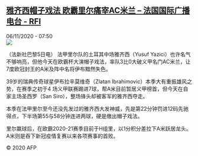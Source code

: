 <!--1604649234000-->
[雅齐西帽子戏法 欧霸里尔痛宰AC米兰 – 法国国际广播电台 - RFI](http://www.rfi.fr//cn/contenu/20201106-%E9%9B%85%E9%BD%90%E8%A5%BF%E5%B8%BD%E5%AD%90%E6%88%8F%E6%B3%95-%E6%AC%A7%E9%9C%B8%E9%87%8C%E5%B0%94%E7%97%9B%E5%AE%B0ac%E7%B1%B3%E5%85%B0)
------

<div>06/11/2020 - 07:50</div><img src="https://s.rfi.fr/media/display/ef689d00-1ffd-11eb-87a6-005056bff430/w:310/p:16x9/spo0001b.201106145001.jpg"><div class="t-content__body u-clearfix"><p>（法新社巴黎5日电）    法甲里尔队的土耳其中场雅齐西（Yusuf Yazici）也许名气不够响亮，但他今天在欧霸杯大演帽子戏法，率队3比0大破义甲名门AC米兰，让7度欧冠封王的A米及阵中名将伊布黯然失色。</p><p>    39岁的瑞典传奇球星伊布拉辛莫维奇（Zlatan Ibrahimovic）本季大有重振雄风之势，在赛季之初于4 场义甲联赛踢进7球，帮A米目前暂居义甲榜首，但今天在自家主场圣西罗（San Siro），整场锋头却被客军的雅齐西夺走。</p><p>    本季在法甲里尔至今还没先发过的雅齐西大发神威，先是第22分钟罚进12码先驰得点，下半场第55与58分钟连进两球，硬是缴出帽子戏法。</p><p>    里尔赢球后，在欧霸2020-21赛季目前于H组里，以1分积分差拉下A米跃居龙头。A米则是吞下新冠疫情复赛以来各项赛事的首败。</p><p class="t-copyright">© 2020 AFP</p>        </div>
